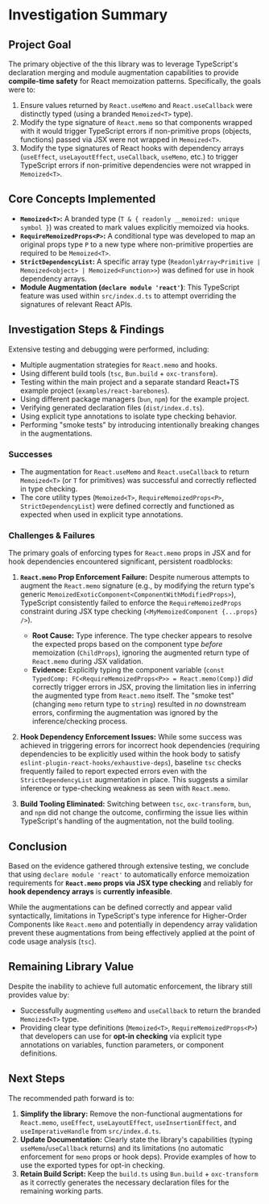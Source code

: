 # Investigation Summary

## Project Goal

The primary objective of the this library was to leverage TypeScript's declaration merging and module augmentation capabilities to provide **compile-time safety** for React memoization patterns. Specifically, the goals were to:

1.  Ensure values returned by `React.useMemo` and `React.useCallback` were distinctly typed (using a branded `Memoized<T>` type).
2.  Modify the type signature of `React.memo` so that components wrapped with it would trigger TypeScript errors if non-primitive props (objects, functions) passed via JSX were not wrapped in `Memoized<T>`.
3.  Modify the type signatures of React hooks with dependency arrays (`useEffect`, `useLayoutEffect`, `useCallback`, `useMemo`, etc.) to trigger TypeScript errors if non-primitive dependencies were not wrapped in `Memoized<T>`.

## Core Concepts Implemented

*   **`Memoized<T>`:** A branded type (`T & { readonly __memoized: unique symbol }`) was created to mark values explicitly memoized via hooks.
*   **`RequireMemoizedProps<P>`:** A conditional type was developed to map an original props type `P` to a new type where non-primitive properties are required to be `Memoized<T>`.
*   **`StrictDependencyList`:** A specific array type (`ReadonlyArray<Primitive | Memoized<object> | Memoized<Function>>`) was defined for use in hook dependency arrays.
*   **Module Augmentation (`declare module 'react'`)**: This TypeScript feature was used within `src/index.d.ts` to attempt overriding the signatures of relevant React APIs.

## Investigation Steps & Findings

Extensive testing and debugging were performed, including:

*   Multiple augmentation strategies for `React.memo` and hooks.
*   Using different build tools (`tsc`, `Bun.build` + `oxc-transform`).
*   Testing within the main project and a separate standard React+TS example project (`examples/react-barebones`).
*   Using different package managers (`bun`, `npm`) for the example project.
*   Verifying generated declaration files (`dist/index.d.ts`).
*   Using explicit type annotations to isolate type checking behavior.
*   Performing "smoke tests" by introducing intentionally breaking changes in the augmentations.

### Successes

*   The augmentation for `React.useMemo` and `React.useCallback` to return `Memoized<T>` (or `T` for primitives) was successful and correctly reflected in type checking.
*   The core utility types (`Memoized<T>`, `RequireMemoizedProps<P>`, `StrictDependencyList`) were defined correctly and functioned as expected when used in explicit type annotations.

### Challenges & Failures

The primary goals of enforcing types for `React.memo` props in JSX and for hook dependencies encountered significant, persistent roadblocks:

1.  **`React.memo` Prop Enforcement Failure:** Despite numerous attempts to augment the `React.memo` signature (e.g., by modifying the return type's generic `MemoizedExoticComponent<ComponentWithModifiedProps>`), TypeScript consistently failed to enforce the `RequireMemoizedProps` constraint during JSX type checking (`<MyMemoizedComponent {...props} />`).
    *   **Root Cause:** Type inference. The type checker appears to resolve the expected props based on the component type *before* memoization (`ChildProps`), ignoring the augmented return type of `React.memo` during JSX validation.
    *   **Evidence:** Explicitly typing the component variable (`const TypedComp: FC<RequireMemoizedProps<P>> = React.memo(Comp)`) *did* correctly trigger errors in JSX, proving the limitation lies in inferring the augmented type from `React.memo` itself. The "smoke test" (changing `memo` return type to `string`) resulted in *no* downstream errors, confirming the augmentation was ignored by the inference/checking process.

2.  **Hook Dependency Enforcement Issues:** While some success was achieved in triggering errors for incorrect hook dependencies (requiring dependencies to be explicitly used within the hook body to satisfy `eslint-plugin-react-hooks/exhaustive-deps`), baseline `tsc` checks frequently failed to report expected errors even with the `StrictDependencyList` augmentation in place. This suggests a similar inference or type-checking weakness as seen with `React.memo`.

3.  **Build Tooling Eliminated:** Switching between `tsc`, `oxc-transform`, `bun`, and `npm` did not change the outcome, confirming the issue lies within TypeScript's handling of the augmentation, not the build tooling.

## Conclusion

Based on the evidence gathered through extensive testing, we conclude that using `declare module 'react'` to automatically enforce memoization requirements for **`React.memo` props via JSX type checking** and reliably for **hook dependency arrays** is **currently infeasible**.

While the augmentations can be defined correctly and appear valid syntactically, limitations in TypeScript's type inference for Higher-Order Components like `React.memo` and potentially in dependency array validation prevent these augmentations from being effectively applied at the point of code usage analysis (`tsc`).

## Remaining Library Value

Despite the inability to achieve full automatic enforcement, the library still provides value by:

*   Successfully augmenting `useMemo` and `useCallback` to return the branded `Memoized<T>` type.
*   Providing clear type definitions (`Memoized<T>`, `RequireMemoizedProps<P>`) that developers can use for **opt-in checking** via explicit type annotations on variables, function parameters, or component definitions.

## Next Steps

The recommended path forward is to:

1.  **Simplify the library:** Remove the non-functional augmentations for `React.memo`, `useEffect`, `useLayoutEffect`, `useInsertionEffect`, and `useImperativeHandle` from `src/index.d.ts`.
2.  **Update Documentation:** Clearly state the library's capabilities (typing `useMemo`/`useCallback` returns) and its limitations (no automatic enforcement for `memo` props or hook deps). Provide examples of how to use the exported types for opt-in checking.
3.  **Retain Build Script:** Keep the `build.ts` using `Bun.build` + `oxc-transform` as it correctly generates the necessary declaration files for the remaining working parts.
